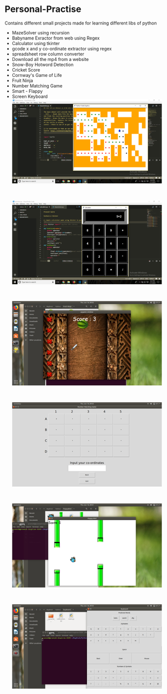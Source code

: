 # Personal-Practise<br>
Contains different small projects made for learning different libs of python<br>

* MazeSolver using recursion<br>
* Babyname Exractor from web using Regex <br>
* Calculator using tkinter<br>
* gcode x and y co-ordinate extractor using regex<br>
* spreadsheet row column converter <br>
* Download all the mp4 from a website<br>
* Snow-Boy Hotword Detection <br>
* Cricket Score <br>
* Cornway's Game of Life <br>
* Fruit Ninja
* Number Matching Game
* Smart - Flappy
* Screen Keyboard
<img src="mazeSolver.png"><br><br><br><br>
<img src="calculator.png"><br><br><br><br>
<img src="fruitNinja.png"><br><br><br><br>
<img src="numberMatch.png"><br><br><br><br>
<img src="flappy.png"><br><br><br><br>
<img src="keyboard.png"><br><br><br><br>

